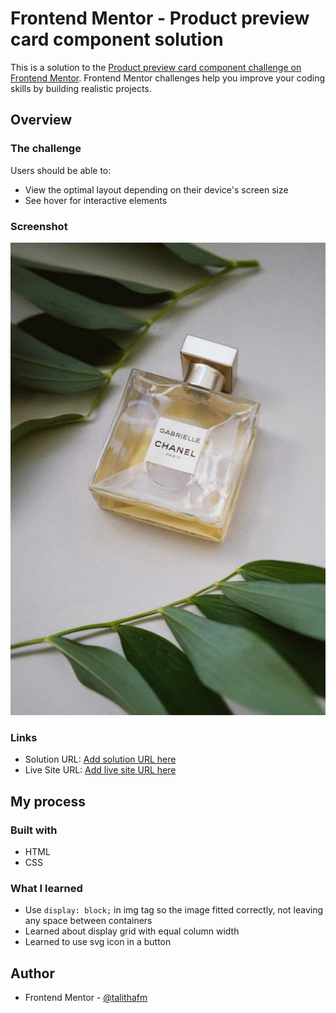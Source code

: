 # Frontend Mentor - Product preview card component solution

This is a solution to the [Product preview card component challenge on Frontend Mentor](https://www.frontendmentor.io/challenges/product-preview-card-component-GO7UmttRfa). Frontend Mentor challenges help you improve your coding skills by building realistic projects. 

## Overview

### The challenge

Users should be able to:

- View the optimal layout depending on their device's screen size
- See hover for interactive elements

### Screenshot

![](./images/image-product-desktop.jpg)

### Links

- Solution URL: [Add solution URL here](https://your-solution-url.com)
- Live Site URL: [Add live site URL here](https://your-live-site-url.com)

## My process

### Built with

- HTML
- CSS

### What I learned

- Use `display: block;` in img tag so the image fitted correctly, not leaving any space between containers
- Learned about display grid with equal column width
- Learned to use svg icon in a button

## Author

- Frontend Mentor - [@talithafm](https://www.frontendmentor.io/profile/talithafm)

